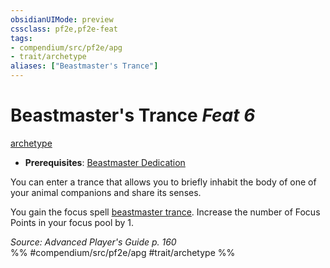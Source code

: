 ```yaml
---
obsidianUIMode: preview
cssclass: pf2e,pf2e-feat
tags:
- compendium/src/pf2e/apg
- trait/archetype
aliases: ["Beastmaster's Trance"]
---
```

# Beastmaster's Trance  *Feat 6*  
[archetype](../../Rules/traits/archetype.md)  

- **Prerequisites**: [Beastmaster Dedication](beastmaster-dedication-apg.md)

You can enter a trance that allows you to briefly inhabit the body of one of your animal companions and share its senses.

You gain the focus spell [beastmaster trance](../spells/beastmaster-trance-apg.md). Increase the number of Focus Points in your focus pool by 1.

*Source: Advanced Player's Guide p. 160*  
%% #compendium/src/pf2e/apg #trait/archetype %%